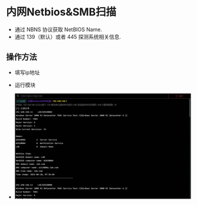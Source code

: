 # 内网Netbios&SMB扫描


+ 通过 NBNS 协议获取 NetBIOS Name.
+ 通过 139（默认）或者 445 探测系统相关信息.

## 操作方法
+ 填写ip地址
+ 运行模块



+ ![](img\Discovery_NetworkServiceScanning_NbtScanByPython\1.webp)




